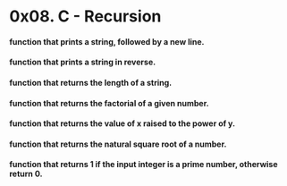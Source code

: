 # 0x08. C - Recursion
####  function that prints a string, followed by a new line.
####  function that prints a string in reverse.
####  function that returns the length of a string.
####  function that returns the factorial of a given number.
####  function that returns the value of x raised to the power of y.
#### function that returns the natural square root of a number.
#### function that returns 1 if the input integer is a prime number, otherwise return 0.
